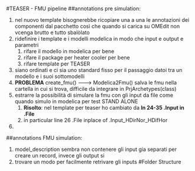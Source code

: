 #TEASER - FMU pipeline
##annotations pre simulation:
1. nel nuovo template bisognerebbe ricopiare una a una le annotazioni dei componenti dal pacchetto così che quando si carica su OMEdit non vcenga brutto e tutto sbalòlato
2. ridefinire i template e i modelli modelica in modo che input e output e parametri 
   1. rifare il modello in modelica per bene
   2. rifare il package per heater cooler per bene
   3. rifare template per TEASER
3. siano ordinati e ci sia uno standard fisso per il passaggio datoi tra un modello e i suoi sottomodelli
4. **PROBLEMA** create_fmu() ---> Modelica2Fmu() salva le fmu nella cartella in cui si trova, difficile da integrare in PrjArchetypes(class) 
5. estrarre la possibilità di simulare la fmu con gli input da file come quando simulo in modelica per test STAND ALONE
   1. **Risolto**: nel template per teaser ho cambiato da **ln 24-35 .Input in .File**
   2. in particular line 26 .File inplace of .Input_HDirNor_HDifHor
6. 
##annotations FMU simulation:
1. model_description sembra non contenere gli input gia separati per creare un record, invece gli output si
2. trovare un modo per facilmente retrivare gli inputs
#Folder Structure
   
